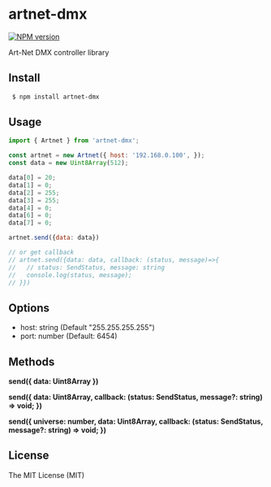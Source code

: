 # artnet-dmx

[![NPM version](https://badge.fury.io/js/artnet-dmx.svg)](http://badge.fury.io/js/artnet-dmx.svg)

Art-Net DMX controller library

## Install

```sh
 $ npm install artnet-dmx
```

## Usage

```javascript
import { Artnet } from 'artnet-dmx';

const artnet = new Artnet({ host: '192.168.0.100', });
const data = new Uint8Array(512);

data[0] = 20;
data[1] = 0;
data[2] = 255;
data[3] = 255;
data[4] = 0;
data[6] = 0;
data[7] = 0;

artnet.send({data: data})

// or get callback
// artnet.send({data: data, callback: (status, message)=>{
//   // status: SendStatus, message: string
//   console.log(status, message);
// }})
```

## Options

- host: string (Default "255.255.255.255")
- port: number (Default: 6454)

## Methods

**send({ data: Uint8Array })**

**send({ data: Uint8Array, callback: (status: SendStatus, message?: string) => void; })**

**send({ universe: number, data: Uint8Array, callback: (status: SendStatus, message?: string) => void; })**

## License

The MIT License (MIT)
